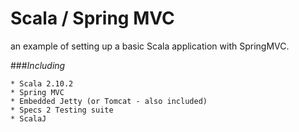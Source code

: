 Scala / Spring MVC
===============

an example of setting up a basic Scala application with SpringMVC.

###_Including_
```
* Scala 2.10.2
* Spring MVC
* Embedded Jetty (or Tomcat - also included)
* Specs 2 Testing suite
* ScalaJ
```
